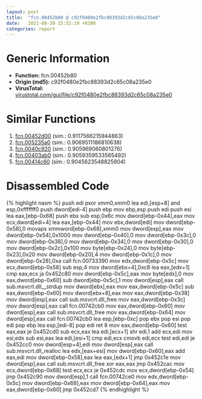 ```yaml
---
layout: post
title:  "fcn.00452b80 @ c92f0480e2fbc88393d2c65c08a235e0"
date:   2021-08-30 15:52:19 +0300
categories: report
---
```


# Generic Information
- **Function:** fcn.00452b80
- **Origin (md5):** c92f0480e2fbc88393d2c65c08a235e0
- **VirusTotal:** [virustotal.com/gui/file/c92f0480e2fbc88393d2c65c08a235e0][virustotal_ref]



# Similar Functions

1. [fcn.00452d00][similar_1_ref] (sim.: 0.9117566215944863)
2. [fcn.005235a0][similar_2_ref] (sim.: 0.9069511186810638)
3. [fcn.0040c920][similar_3_ref] (sim.: 0.905969060801276)
4. [fcn.00403ab0][similar_4_ref] (sim.: 0.9059359533565492)
5. [fcn.00414c60][similar_5_ref] (sim.: 0.9045623548825904)


# Disassembled Code

{% highlight nasm %}
push edi
pxor xmm0,xmm0
lea edi,[esp+8]
and esp,0xfffffff0
push dword[edi-4]
push ebp
mov ebp,esp
push edi
push esi
lea eax,[ebp-0x68]
push ebx
sub esp,0x6c
mov dword[ebp-0x44],eax
mov ecx,dword[edi+4]
lea eax,[ebp-0x44]
mov ebx,dword[edi]
mov dword[ebp-0x58],0
movaps xmmword[ebp-0x68],xmm0
mov dword[esp],eax
mov dword[ebp-0x54],0x1000
mov dword[ebp-0x40],0
mov dword[ebp-0x3c],0
mov dword[ebp-0x38],0
mov dword[ebp-0x34],0
mov dword[ebp-0x30],0
mov dword[ebp-0x2c],0x100
mov byte[ebp-0x24],0
mov byte[ebp-0x23],0x20
mov dword[ebp-0x20],4
mov dword[ebp-0x1c],0
mov dword[ebp-0x28],0xa
call fcn.00733390
mov edx,dword[ebp-0x5c]
mov ecx,dword[ebp-0x58]
sub esp,4
mov dword[ebx+4],0xc8
lea eax,[edx+1]
cmp eax,ecx
ja 0x452c80
mov dword[ebp-0x5c],eax
mov byte[edx],0
mov eax,dword[ebp-0x60]
sub dword[ebp-0x5c],1
mov dword[esp],eax
call sub.msvcrt.dll__strdup
mov dword[ebx],eax
mov eax,dword[ebp-0x5c]
sub eax,dword[ebp-0x60]
mov dword[ebx+8],eax
mov eax,dword[ebp-0x38]
mov dword[esp],eax
call sub.msvcrt.dll_free
mov eax,dword[ebp-0x3c]
mov dword[esp],eax
call fcn.00742cb0
mov eax,dword[ebp-0x60]
mov dword[esp],eax
call sub.msvcrt.dll_free
mov eax,dword[ebp-0x64]
mov dword[esp],eax
call fcn.00742cb0
lea esp,[ebp-0xc]
pop ebx
pop esi
pop edi
pop ebp
lea esp,[edi-8]
pop edi
ret 8
mov eax,dword[ebp-0x60]
test eax,eax
je 0x452cd0
sub ecx,eax
lea edi,[ecx+1]
shr edi,1
add ecx,edi
mov esi,edx
sub esi,eax
lea edi,[esi+1]
cmp edi,ecx
cmovb edi,ecx
test edi,edi
je 0x452cc0
mov dword[esp+4],edi
mov dword[esp],eax
call sub.msvcrt.dll_realloc
lea edx,[eax+esi]
mov dword[ebp-0x60],eax
add eax,edi
mov dword[ebp-0x58],eax
lea eax,[edx+1]
jmp 0x452c1e
mov dword[esp],eax
call sub.msvcrt.dll_free
xor eax,eax
jmp 0x452cac
mov ecx,dword[ebp-0x68]
test ecx,ecx
je 0x452cdc
mov ecx,dword[ebp-0x54]
jmp 0x452c90
mov dword[esp],1
call fcn.00742ce0
mov edx,dword[ebp-0x5c]
mov dword[ebp-0x68],eax
mov dword[ebp-0x64],eax
mov eax,dword[ebp-0x60]
jmp 0x452cd7
{% endhighlight %}


[similar_1_ref]: /report/fcn.00452d00@c92f0480e2fbc88393d2c65c08a235e0
[similar_2_ref]: /report/fcn.005235a0@c92f0480e2fbc88393d2c65c08a235e0
[similar_3_ref]: /report/fcn.0040c920@c92f0480e2fbc88393d2c65c08a235e0
[similar_4_ref]: /report/fcn.00403ab0@c60344b51fa39a329b92557d24ff7670
[similar_5_ref]: /report/fcn.00414c60@c92f0480e2fbc88393d2c65c08a235e0
[virustotal_ref]: https://www.virustotal.com/gui/file/c92f0480e2fbc88393d2c65c08a235e0